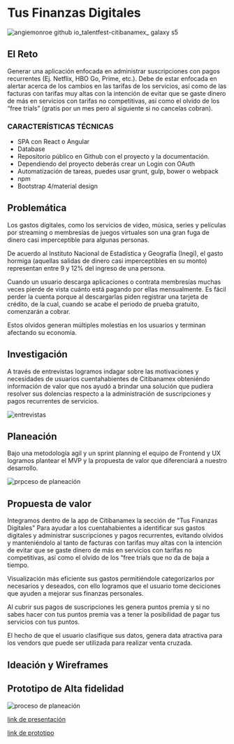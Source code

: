 
# Tus Finanzas Digitales

![angiemonroe github io_talentfest-citibanamex_ galaxy s5](https://user-images.githubusercontent.com/27248841/49710163-7e5b2400-fbfd-11e8-936d-0d82f8eb8caa.png)


## El Reto

Generar una aplicación enfocada en administrar suscripciones con pagos recurrentes (Ej. Netflix, HBO Go, Prime, etc.). Debe de estar enfocada en alertar acerca de los cambios en las tarifas de los servicios, así como de las facturas con tarifas muy altas con la intención de evitar que se gaste dinero de más en servicios con tarifas no competitivas, así como el olvido de los “free trials” (gratis por un mes pero al siguiente si no cancelas cobran). 

### CARACTERÍSTICAS TÉCNICAS

* SPA con React o Angular
* Database <opcional>
* Repositorio público en Github con el proyecto y la documentación. 
* Dependiendo del proyecto deberás crear un Login con OAuth
* Automatización de tareas, puedes usar grunt, gulp, bower o webpack
* npm
* Bootstrap 4/material design


## Problemática

Los gastos digitales, como los servicios de video, música, series y películas por streaming o membresías de juegos virtuales son una gran fuga de dinero casi imperceptible para algunas personas.

De acuerdo al Instituto Nacional de Estadística y Geografía (Inegi), el gasto hormiga (aquellas salidas de dinero casi imperceptibles en su monto) representan entre 9 y 12% del ingreso de una persona.

Cuando un usuario descarga aplicaciones o contrata membresías muchas veces pierde de vista cuánto está pagando por ellas mensualmente. Es fácil perder la cuenta porque al descargarlas piden registrar una tarjeta de crédito, de la cual, cuando se acabe el periodo de prueba gratuito, comenzarán a cobrar.

Estos olvidos generan múltiples molestias en los usuarios y terminan afectando su economía. 

## Investigación

A través de entrevistas logramos indagar sobre las motivaciones y necesidades de usuarios cuentahabientes de Citibanamex obteniéndo información de valor que nos ayudó a brindar una solución que pudiera resolver sus dolencias respecto a la administración de suscripciones y pagos recurrentes de servicios.

![entrevistas](./src/images/servicios.png)

## Planeación

Bajo una metodología agil y un sprint planning el equipo de Frontend y UX logramos plantear el MVP y la propuesta de valor que diferenciará a nuestro desarrollo.

![prpceso de planeación](./src/images/planeacion.png)

## Propuesta de valor
Integramos dentro de la app de Citibanamex la sección de "Tus Finanzas Digitales" Para ayudar a los cuentahabientes a identificar sus gastos digitales y administrar suscripciones y pagos recurrentes, evitando olvidos y manteniéndolo al tanto de  facturas con tarifas muy altas con la intención de evitar que se gaste dinero de más en servicios con tarifas no competitivas, así como el olvido de los “free trials que no da de baja a tiempo.

Visualización más eficiente sus gastos permitiéndole categorizarlos por necesarios y deseados, con ello logramos que el usuario tome deciciones que ayuden a mejorar sus finanzas personales.

Al cubrir sus pagos de suscripciones les genera puntos premia y si no sabes hacer con tus puntos premia vas a tener la posibilidad de pagar tus servicios con tus puntos.

El hecho de que el usuario clasifique sus datos, genera data atractiva para los vendors que puede ser utilizada para realizar venta cruzada.

## Ideación y Wireframes


## Prototipo de Alta fidelidad
![proceso de planeación](./src/images/sketch.png)

[link de presentación](https://docs.google.com/presentation/d/1hCC97XOYwBAHMIG81NWlnF0G94NoJ9TXyyNGo5cxBks/edit?usp=sharing)

[link de prototipo](https://www.figma.com/proto/TGRGz1Zmia2TY4IUs7wWAxEG/Citi-Banamex-Talen-Fest?node-id=0%3A1&scaling=scale-down)
